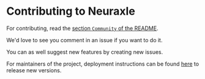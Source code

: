 # Contributing to Neuraxle

For contributing, read the [section `Community` of the README](https://github.com/Neuraxio/Neuraxle#community). 

We'd love to see you comment in an issue if you want to do it. 

You can as well suggest new features by creating new issues.

For maintainers of the project, deployment instructions can be found [here](https://github.com/Neuraxio/Neuraxle/wiki/How-to-deploy-a-new-package-(or-version-of-package)-to-PyPI) to release new versions.
